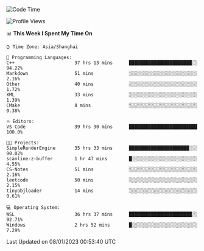 <!--START_SECTION:waka-->
![Code Time](http://img.shields.io/badge/Code%20Time-562%20hrs%2053%20mins-blue)

![Profile Views](http://img.shields.io/badge/Profile%20Views-1-blue)

📊 **This Week I Spent My Time On** 

```text
⌚︎ Time Zone: Asia/Shanghai

💬 Programming Languages: 
C++                      37 hrs 13 mins      ███████████████████████░░   94.22% 
Markdown                 51 mins             ░░░░░░░░░░░░░░░░░░░░░░░░░   2.16% 
Other                    40 mins             ░░░░░░░░░░░░░░░░░░░░░░░░░   1.72% 
XML                      33 mins             ░░░░░░░░░░░░░░░░░░░░░░░░░   1.39% 
CMake                    8 mins              ░░░░░░░░░░░░░░░░░░░░░░░░░   0.38%

🔥 Editors: 
VS Code                  39 hrs 30 mins      █████████████████████████   100.0%

🐱‍💻 Projects: 
SimpleRenderEngine       35 hrs 33 mins      ██████████████████████░░░   90.02% 
scanline-z-buffer        1 hr 47 mins        █░░░░░░░░░░░░░░░░░░░░░░░░   4.55% 
CS-Notes                 51 mins             ░░░░░░░░░░░░░░░░░░░░░░░░░   2.16% 
leetcode                 50 mins             ░░░░░░░░░░░░░░░░░░░░░░░░░   2.15% 
tinyobjloader            14 mins             ░░░░░░░░░░░░░░░░░░░░░░░░░   0.61%

💻 Operating System: 
WSL                      36 hrs 37 mins      ███████████████████████░░   92.71% 
Windows                  2 hrs 52 mins       █░░░░░░░░░░░░░░░░░░░░░░░░   7.29%

```


 Last Updated on 08/01/2023 00:53:40 UTC
<!--END_SECTION:waka-->